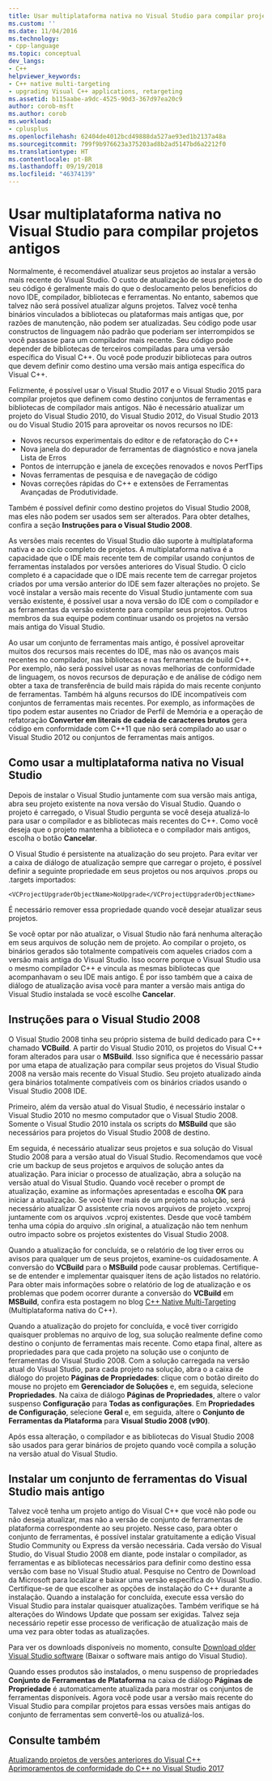 ```yaml
---
title: Usar multiplataforma nativa no Visual Studio para compilar projetos antigos | Microsoft Docs
ms.custom: ''
ms.date: 11/04/2016
ms.technology:
- cpp-language
ms.topic: conceptual
dev_langs:
- C++
helpviewer_keywords:
- C++ native multi-targeting
- upgrading Visual C++ applications, retargeting
ms.assetid: b115aabe-a9dc-4525-90d3-367d97ea20c9
author: corob-msft
ms.author: corob
ms.workload:
- cplusplus
ms.openlocfilehash: 62404de4012bcd49888da527ae93ed1b2137a48a
ms.sourcegitcommit: 799f9b976623a375203ad8b2ad5147bd6a2212f0
ms.translationtype: HT
ms.contentlocale: pt-BR
ms.lasthandoff: 09/19/2018
ms.locfileid: "46374139"
---
```

# <a name="use-native-multi-targeting-in-visual-studio-to-build-old-projects"></a>Usar multiplataforma nativa no Visual Studio para compilar projetos antigos

Normalmente, é recomendável atualizar seus projetos ao instalar a versão mais recente do Visual Studio. O custo de atualização de seus projetos e do seu código é geralmente mais do que o deslocamento pelos benefícios do novo IDE, compilador, bibliotecas e ferramentas. No entanto, sabemos que talvez não será possível atualizar alguns projetos. Talvez você tenha binários vinculados a bibliotecas ou plataformas mais antigas que, por razões de manutenção, não podem ser atualizadas. Seu código pode usar constructos de linguagem não padrão que poderiam ser interrompidos se você passasse para um compilador mais recente. Seu código pode depender de bibliotecas de terceiros compiladas para uma versão específica do Visual C++. Ou você pode produzir bibliotecas para outros que devem definir como destino uma versão mais antiga específica do Visual C++.

Felizmente, é possível usar o Visual Studio 2017 e o Visual Studio 2015 para compilar projetos que definem como destino conjuntos de ferramentas e bibliotecas de compilador mais antigos. Não é necessário atualizar um projeto do Visual Studio 2010, do Visual Studio 2012, do Visual Studio 2013 ou do Visual Studio 2015 para aproveitar os novos recursos no IDE:

  - Novos recursos experimentais do editor e de refatoração do C++
  - Nova janela do depurador de ferramentas de diagnóstico e nova janela Lista de Erros
  - Pontos de interrupção e janela de exceções renovados e novos PerfTips
  - Novas ferramentas de pesquisa e de navegação de código
  - Novas correções rápidas do C++ e extensões de Ferramentas Avançadas de Produtividade.

Também é possível definir como destino projetos do Visual Studio 2008, mas eles não podem ser usados sem ser alterados. Para obter detalhes, confira a seção **Instruções para o Visual Studio 2008**.

As versões mais recentes do Visual Studio dão suporte à multiplataforma nativa e ao ciclo completo de projetos. A multiplataforma nativa é a capacidade que o IDE mais recente tem de compilar usando conjuntos de ferramentas instalados por versões anteriores do Visual Studio. O ciclo completo é a capacidade que o IDE mais recente tem de carregar projetos criados por uma versão anterior do IDE sem fazer alterações no projeto. Se você instalar a versão mais recente do Visual Studio juntamente com sua versão existente, é possível usar a nova versão do IDE com o compilador e as ferramentas da versão existente para compilar seus projetos. Outros membros da sua equipe podem continuar usando os projetos na versão mais antiga do Visual Studio.

Ao usar um conjunto de ferramentas mais antigo, é possível aproveitar muitos dos recursos mais recentes do IDE, mas não os avanços mais recentes no compilador, nas bibliotecas e nas ferramentas de build C++. Por exemplo, não será possível usar as novas melhorias de conformidade de linguagem, os novos recursos de depuração e de análise de código nem obter a taxa de transferência de build mais rápida do mais recente conjunto de ferramentas. Também há alguns recursos do IDE incompatíveis com conjuntos de ferramentas mais recentes. Por exemplo, as informações de tipo podem estar ausentes no Criador de Perfil de Memória e a operação de refatoração **Converter em literais de cadeia de caracteres brutos** gera código em conformidade com C++11 que não será compilado ao usar o Visual Studio 2012 ou conjuntos de ferramentas mais antigos.

## <a name="how-to-use-native-multi-targeting-in-visual-studio"></a>Como usar a multiplataforma nativa no Visual Studio

Depois de instalar o Visual Studio juntamente com sua versão mais antiga, abra seu projeto existente na nova versão do Visual Studio. Quando o projeto é carregado, o Visual Studio pergunta se você deseja atualizá-lo para usar o compilador e as bibliotecas mais recentes do C++. Como você deseja que o projeto mantenha a biblioteca e o compilador mais antigos, escolha o botão **Cancelar**.

O Visual Studio é persistente na atualização do seu projeto. Para evitar ver a caixa de diálogo de atualização sempre que carregar o projeto, é possível definir a seguinte propriedade em seus projetos ou nos arquivos .props ou .targets importados:

`<VCProjectUpgraderObjectName>NoUpgrade</VCProjectUpgraderObjectName>`

É necessário remover essa propriedade quando você desejar atualizar seus projetos.

Se você optar por não atualizar, o Visual Studio não fará nenhuma alteração em seus arquivos de solução nem de projeto. Ao compilar o projeto, os binários gerados são totalmente compatíveis com aqueles criados com a versão mais antiga do Visual Studio. Isso ocorre porque o Visual Studio usa o mesmo compilador C++ e vincula as mesmas bibliotecas que acompanhavam o seu IDE mais antigo. É por isso também que a caixa de diálogo de atualização avisa você para manter a versão mais antiga do Visual Studio instalada se você escolhe **Cancelar**.

## <a name="instructions-for-visual-studio-2008"></a>Instruções para o Visual Studio 2008  
  
O Visual Studio 2008 tinha seu próprio sistema de build dedicado para C++ chamado **VCBuild**. A partir do Visual Studio 2010, os projetos do Visual C++ foram alterados para usar o **MSBuild**. Isso significa que é necessário passar por uma etapa de atualização para compilar seus projetos do Visual Studio 2008 na versão mais recente do Visual Studio. Seu projeto atualizado ainda gera binários totalmente compatíveis com os binários criados usando o Visual Studio 2008 IDE.

Primeiro, além da versão atual do Visual Studio, é necessário instalar o Visual Studio 2010 no mesmo computador que o Visual Studio 2008. Somente o Visual Studio 2010 instala os scripts do **MSBuild** que são necessários para projetos do Visual Studio 2008 de destino. 

Em seguida, é necessário atualizar seus projetos e sua solução do Visual Studio 2008 para a versão atual do Visual Studio. Recomendamos que você crie um backup de seus projetos e arquivos de solução antes da atualização. Para iniciar o processo de atualização, abra a solução na versão atual do Visual Studio. Quando você receber o prompt de atualização, examine as informações apresentadas e escolha **OK** para iniciar a atualização. Se você tiver mais de um projeto na solução, será necessário atualizar O assistente cria novos arquivos de projeto .vcxproj juntamente com os arquivos .vcproj existentes. Desde que você também tenha uma cópia do arquivo .sln original, a atualização não tem nenhum outro impacto sobre os projetos existentes do Visual Studio 2008.

Quando a atualização for concluída, se o relatório de log tiver erros ou avisos para qualquer um de seus projetos, examine-os cuidadosamente. A conversão do **VCBuild** para o **MSBuild** pode causar problemas. Certifique-se de entender e implementar quaisquer itens de ação listados no relatório. Para obter mais informações sobre o relatório de log de atualização e os problemas que podem ocorrer durante a conversão do **VCBuild** em **MSBuild**, confira esta postagem no blog [C++ Native Multi-Targeting](https://blogs.msdn.microsoft.com/vcblog/2009/12/08/c-native-multi-targeting/) (Multiplataforma nativa do C++).

Quando a atualização do projeto for concluída, e você tiver corrigido quaisquer problemas no arquivo de log, sua solução realmente define como destino o conjunto de ferramentas mais recente. Como etapa final, altere as propriedades para que cada projeto na solução use o conjunto de ferramentas do Visual Studio 2008. Com a solução carregada na versão atual do Visual Studio, para cada projeto na solução, abra o a caixa de diálogo do projeto **Páginas de Propriedades**: clique com o botão direito do mouse no projeto em **Gerenciador de Soluções** e, em seguida, selecione **Propriedades**. Na caixa de diálogo **Páginas de Propriedades**, altere o valor suspenso **Configuração** para **Todas as configurações**. Em **Propriedades de Configuração**, selecione **Geral** e, em seguida, altere o **Conjunto de Ferramentas da Plataforma** para **Visual Studio 2008 (v90)**.

Após essa alteração, o compilador e as bibliotecas do Visual Studio 2008 são usados para gerar binários de projeto quando você compila a solução na versão atual do Visual Studio.

## <a name="install-an-older-visual-studio-toolset"></a>Instalar um conjunto de ferramentas do Visual Studio mais antigo

Talvez você tenha um projeto antigo do Visual C++ que você não pode ou não deseja atualizar, mas não a versão de conjunto de ferramentas de plataforma correspondente ao seu projeto. Nesse caso, para obter o conjunto de ferramentas, é possível instalar gratuitamente a edição Visual Studio Community ou Express da versão necessária. Cada versão do Visual Studio, do Visual Studio 2008 em diante, pode instalar o compilador, as ferramentas e as bibliotecas necessários para definir como destino essa versão com base no Visual Studio atual. Pesquise no Centro de Download da Microsoft para localizar e baixar uma versão específica do Visual Studio. Certifique-se de que escolher as opções de instalação do C++ durante a instalação. Quando a instalação for concluída, execute essa versão do Visual Studio para instalar quaisquer atualizações. Também verifique se há alterações do Windows Update que possam ser exigidas. Talvez seja necessário repetir esse processo de verificação de atualização mais de uma vez para obter todas as atualizações.

Para ver os downloads disponíveis no momento, consulte [Download older Visual Studio software](https://visualstudio.microsoft.com/vs/older-downloads/) (Baixar o software mais antigo do Visual Studio).

Quando esses produtos são instalados, o menu suspenso de propriedades **Conjunto de Ferramentas de Plataforma** na caixa de diálogo **Páginas de Propriedade** é automaticamente atualizada para mostrar os conjuntos de ferramentas disponíveis. Agora você pode usar a versão mais recente do Visual Studio para compilar projetos para essas versões mais antigas do conjunto de ferramentas sem convertê-los ou atualizá-los.

## <a name="see-also"></a>Consulte também

[Atualizando projetos de versões anteriores do Visual C++](upgrading-projects-from-earlier-versions-of-visual-cpp.md)<br/>
[Aprimoramentos de conformidade do C++ no Visual Studio 2017](../cpp-conformance-improvements-2017.md)  
